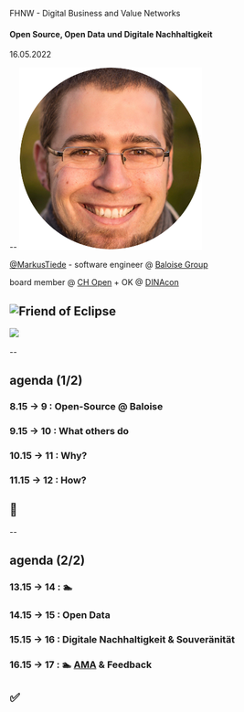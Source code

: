 FHNW - Digital Business and Value Networks

#### Open Source, Open Data und Digitale Nachhaltigkeit

16.05.2022

-- 
![me](https://github.com/MarkusTiede/about/raw/main/img/me-circle.png)

[@MarkusTiede](https://twitter.com/MarkusTiede) - software engineer @ [Baloise Group](https://twitter.com/Baloise_Group)

board member @ [CH Open](https://www.ch-open.ch) + OK @ [DINAcon](https://dinacon.ch)

![Friend of Eclipse](https://www.eclipse.org/community/newsletter/imagesmisc/frendsEclipse.png "Friend of Eclipse")
---

[![](https://upload.wikimedia.org/wikipedia/commons/c/c7/121212_2_OpenSwissKnife.png)](https://commons.wikimedia.org/wiki/File:121212_2_OpenSwissKnife.png)

--

## agenda (1/2)

### 8.15 → 9 : Open-Source @ Baloise

### 9.15 → 10 : What others do

### 10.15 → 11 : Why?

### 11.15 → 12 : How?

## 🍱

--

## agenda (2/2)

### 13.15 → 14 : 🏊

### 14.15 → 15 : Open Data

### 15.15 → 16 : Digitale Nachhaltigkeit & Souveränität

### 16.15 → 17 : 🏊 [AMA](https://etherpad.wikimedia.org/p/FHNW-DBVN-2022-oss-ama) & Feedback

## ✅
